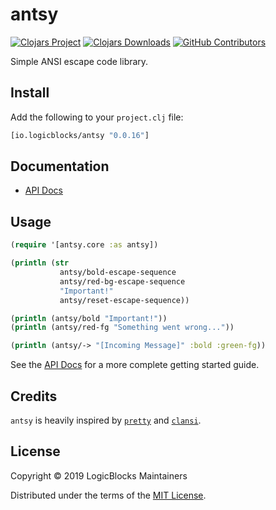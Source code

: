 # antsy

[![Clojars Project](https://img.shields.io/clojars/v/io.logicblocks/antsy.svg)](https://clojars.org/io.logicblocks/antsy)
[![Clojars Downloads](https://img.shields.io/clojars/dt/io.logicblocks/antsy.svg)](https://clojars.org/io.logicblocks/antsy)
[![GitHub Contributors](https://img.shields.io/github/contributors-anon/logicblocks/antsy.svg)](https://github.com/logicblocks/antsy/graphs/contributors)

Simple ANSI escape code library.

## Install

Add the following to your `project.clj` file:

```clj
[io.logicblocks/antsy "0.0.16"]
```

## Documentation

* [API Docs](http://logicblocks.github.io/antsy)

## Usage

```clojure
(require '[antsy.core :as antsy])

(println (str
           antsy/bold-escape-sequence
           antsy/red-bg-escape-sequence
           "Important!"
           antsy/reset-escape-sequence))

(println (antsy/bold "Important!"))
(println (antsy/red-fg "Something went wrong..."))

(println (antsy/-> "[Incoming Message]" :bold :green-fg))
```

See the [API Docs](http://logicblocks.github.io/antsy) for a more complete
getting started guide.

## Credits

`antsy` is heavily inspired by [`pretty`](https://github.com/AvisoNovate/pretty)
and [`clansi`](https://github.com/ams-clj/clansi).

## License

Copyright &copy; 2019 LogicBlocks Maintainers

Distributed under the terms of the
[MIT License](http://opensource.org/licenses/MIT).
